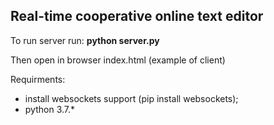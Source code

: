 ## Real-time cooperative online text editor

To run server run: **python server.py**

Then open in browser index.html (example of client)

Requirments:
 - install websockets support (pip install websockets);
 - python 3.7.*
